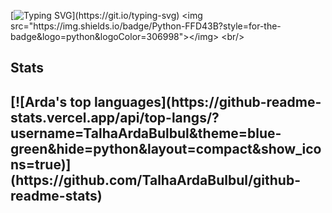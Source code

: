 [![Typing SVG](https://readme-typing-svg.herokuapp.com?size=40&center=true&vCenter=true&width=1000&height=100&lines=HELLO+I+AM+ARDA.;I+AM+AIMING+FOR+SOFTWARE+ENGINEERING.;WELCOME+TO+VISIT+MY+PROFILE.)](https://git.io/typing-svg)
<img src="https://img.shields.io/badge/Python-FFD43B?style=for-the-badge&logo=python&logoColor=306998"></img>
<br/>
<h2> Stats <h2>
[![Arda's top languages](https://github-readme-stats.vercel.app/api/top-langs/?username=TalhaArdaBulbul&theme=blue-green&hide=python&layout=compact&show_icons=true)](https://github.com/TalhaArdaBulbul/github-readme-stats)
